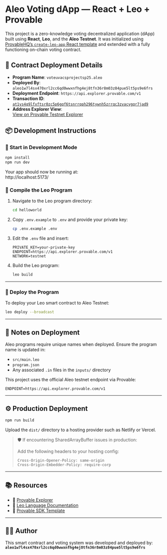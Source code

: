 # Aleo Voting dApp — React + Leo + Provable

This project is a zero-knowledge voting decentralized application (dApp) built using **React**, **Leo**, and the **Aleo Testnet**. It was initialized using [ProvableHQ’s `create-leo-app` React template](https://github.com/ProvableHQ/sdk/tree/mainnet/create-leo-app/template-react-leo) and extended with a fully functioning on-chain voting contract.


## 📜 Contract Deployment Details

- **Program Name**: `voteuvacsprojectsp25.aleo`
- **Deployed By**: `aleo1w7l4sx470xrl2cc6qd0wwxnfhg4ej8tfn36r8m03z84pue5lt5ps9e6frs`
- **Deployment Endpoint**: `https://api.explorer.provable.com/v1`
- **Transaction ID**:  
  [`at1ys4q9lfxftsr0zc5p6gqf6tsnrrqph296tywnh5zrrqc3zvacygqr7jad9`](https://testnet.explorer.provable.com/transaction/at1ys4q9lfxftsr0zc5p6gqf6tsnrrqph296tywnh5zrrqc3zvacygqr7jad9)
- **Address Explorer View**:  
  [View on Provable Testnet Explorer](https://testnet.explorer.provable.com/address/aleo1w7l4sx470xrl2cc6qd0wwxnfhg4ej8tfn36r8m03z84pue5lt5ps9e6frs)


## 📦 Development Instructions

### 🔧 Start in Development Mode

```bash
npm install
npm run dev
```

Your app should now be running at:  
http://localhost:5173/


### 🔨 Compile the Leo Program

1. Navigate to the Leo program directory:
   ```bash
   cd helloworld
   ```

2. Copy `.env.example` to `.env` and provide your private key:
   ```bash
   cp .env.example .env
   ```

3. Edit the `.env` file and insert:
   ```env
   PRIVATE_KEY=your-private-key
   ENDPOINT=https://api.explorer.provable.com/v1
   NETWORK=testnet
   ```

4. Build the Leo program:
   ```bash
   leo build
   ```

---

### 🚀 Deploy the Program

To deploy your Leo smart contract to Aleo Testnet:

```bash
leo deploy --broadcast
```

---

## 🧠 Notes on Deployment

Aleo programs require unique names when deployed. Ensure the program name is updated in:
- `src/main.leo`
- `program.json`
- Any associated `.in` files in the `inputs/` directory

This project uses the official Aleo testnet endpoint via Provable:
```env
ENDPOINT=https://api.explorer.provable.com/v1
```

---

## ⚙️ Production Deployment

```bash
npm run build
```

Upload the `dist/` directory to a hosting provider such as Netlify or Vercel.

> 🛡️ If encountering SharedArrayBuffer issues in production:
>
> Add the following headers to your hosting config:
> ```
> Cross-Origin-Opener-Policy: same-origin
> Cross-Origin-Embedder-Policy: require-corp
> ```

---

## 📚 Resources

- 🔗 [Provable Explorer](https://testnet.explorer.provable.com)
- 🔗 [Leo Language Documentation](https://docs.leo-lang.org/)
- 🔗 [Provable SDK Template](https://github.com/ProvableHQ/sdk/tree/mainnet/create-leo-app/template-react-leo)

---

## 👨‍💻 Author

This smart contract and voting system was developed and deployed by:  
**`aleo1w7l4sx470xrl2cc6qd0wwxnfhg4ej8tfn36r8m03z84pue5lt5ps9e6frs`**

